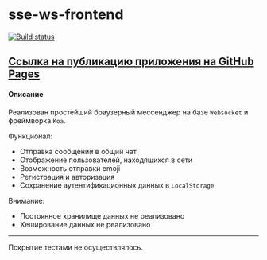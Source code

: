 # sse-ws-frontend

[![Build status](https://ci.appveyor.com/api/projects/status/mcgkvgr422dloeq4?svg=true)](https://ci.appveyor.com/project/AACMKT/ahj-sse-ws-frontend)

[Ссылка на публикацию приложения на GitHub Pages](https://aacmkt.github.io/ahj-sse-ws-frontend/)
---

#### Описание

Реализован простейший браузерный мессенджер на базе `Websocket` и  фреймворка `Koa`.

Функционал:

* Отправка сообщений в общий чат
* Отображение пользователей, находящихся в сети
* Возможность отправки emoji
* Регистрация и авторизация
* Сохранение аутентификационных данных в `LocalStorage`
  
Внимание:

* Постоянное хранилище данных не реализовано
* Хеширование данных не реализовано

---

Покрытие тестами не осуществлялось.